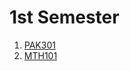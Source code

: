 # 1st Semester


1. [PAK301](https://youtube.com/playlist?list=PLP4jqZZBeTPreGmaZHCI1Mvh1NdSDMh9O&si=vchZ0uL-opoaYvJP)
2. [MTH101](https://youtube.com/playlist?list=PL_CVl-a6qycIwm2clfLYbzjIR10_3NyxW&si=zHQYxwAv3W8CXPtr)

